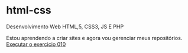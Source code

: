 # html-css
 Desenvolvimento Web HTML,5,  CSS3, JS E PHP

Estou aprendendo a criar sites e agora vou gerenciar meus repositórios.
<a href = "https://professorandrelima.github.io/html-css/modelos/010exe
">Executar o exercicio 010</a>